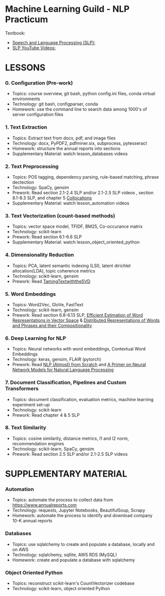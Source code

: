 # Machine Learning Guild - NLP Practicum

Textbook: 
- [Speech and Language Processing (SLP):](https://web.stanford.edu/~jurafsky/slp3/)
- [SLP YouTube Videos:](https://www.youtube.com/playlist?list=PLQiyVNMpDLKnZYBTUOlSI9mi9wAErFtFm)


# LESSONS

### 0. Configuration (Pre-work)
*  Topics: course overview, git bash, python config.ini files, conda virtual environments
*  Technology: git bash, configparser, conda
*  Homework: use the command line to search data among 1000's of server configuration files

### 1. Text Extraction
*  Topics: Extract text from docx, pdf, and image files
*  Technology: docx, PyPDF2, pdfminer.six, subprocess, pytesseract
*  Homework: structure the annual reports into sections
*  Supplementary Material: watch lesson_databases videos

### 2. Text Preprocessing
*  Topics: POS tagging, dependency parsing, rule-based matching, phrase dectection
*  Technology: SpaCy, gensim
*  Prework: Read section 2.1-2.4 SLP and/or 2.1-2.5 SLP videos
, section 8.1-8.3 SLP, and chapter 5 [Collocations](https://nlp.stanford.edu/fsnlp/promo/colloc.pdf)
*  Supplementary Material: watch lesson_automation videos

### 3. Text Vectorization (count-based methods)
*  Topics: vector space model, TFIDF, BM25, Co-occurance matrix
*  Technology: scikit-learn
*  Prework: Read section 6.1-6.6 SLP
*  Supplementary Material: watch lesson_object_oriented_python

### 4. Dimensionality Reduction
*  Topics: PCA, latent semantic indexing (LSI), latent dirichlet allocation(LDA), topic coherence metrics
*  Technology: scikit-learn, gensim
*  Prework: Read [TamingTextwiththeSVD](ftp://ftp.sas.com/techsup/download/EMiner/TamingTextwiththeSVD.pdf)

### 5. Word Embeddings 
* Topics: Word2Vec, GloVe, FastText
* Technology: scikit-learn, gensim
* Prework: Read section 6.8-6.13 SLP, [Efficient Estimation of Word Representations in Vector Space](https://arxiv.org/pdf/1301.3781.pdf) & [Distributed Representations of Words and Phrases and their Compositionality](https://arxiv.org/pdf/1310.4546.pdf)

### 6. Deep Learning for NLP
* Topics: Neural networks with word embeddings, Contextual Word Embeddings
* Technology: keras, gensim, FLAIR (pytorch)
* Prework: Read [NLP (Almost) from Scratch](http://www.jmlr.org/papers/volume12/collobert11a/collobert11a.pdf) and [A Primer on Neural Network Models for Natural Language Processing](https://arxiv.org/pdf/1510.00726.pdf)

### 7. Document Classification,  Pipelines and Custom Transformers
*  Topics: document classification, evaluation metrics, machine learning experiment set-up
*  Technology: scikit-learn
*  Prework: Read chapter 4 & 5 SLP

### 8. Text Similarity
*  Topics: cosine similarity, distance metrics, l1 and l2 norm, recommendation engines
*  Technology: scikit-learn, SpaCy, gensim
*  Prework: Read section 2.5 SLP and/or 2.1-2.5 SLP videos


# SUPPLEMENTARY MATERIAL

### Automation
*  Topics: automate the process to collect data from https://www.annualreports.com
*  Technology: requests, Jupyter Notebooks, BeautifulSoup, Scrapy
*  Homework: automate the process to identify and download company 10-K annual reports

### Databases
*  Topics: use sqlalchemy to create and populate a database, locally and on AWS
*  Technology: sqlalchemy, sqllite, AWS RDS (MySQL)
*  Homework: create and populate a database with sqlalchemy

### Object Oriented Python
*  Topics: reconstruct scikit-learn's CountVectorizer codebase
*  Technology: scikit-learn, object oriented Python
